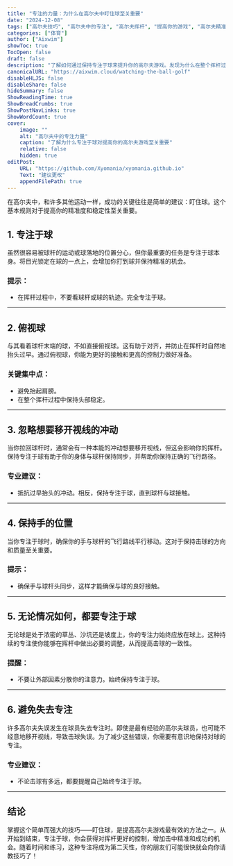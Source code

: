 ```yaml
---
title: "专注的力量：为什么在高尔夫中盯住球至关重要"
date: "2024-12-08"
tags: ["高尔夫技巧", "高尔夫中的专注", "高尔夫挥杆", "提高你的游戏", "高尔夫精准度"]
categories: ["体育"]
author: ["Aixwim"]
showToc: true
TocOpen: false
draft: false
description: "了解如何通过保持专注于球来提升你的高尔夫游戏。发现为什么在整个挥杆过程中盯住球对精准度和成功至关重要。"
canonicalURL: "https://aixwim.cloud/watching-the-ball-golf"
disableHLJS: false
disableShare: false
hideSummary: false
ShowReadingTime: true
ShowBreadCrumbs: true
ShowPostNavLinks: true
ShowWordCount: true
cover:
    image: ""
    alt: "高尔夫中的专注力量"
    caption: "了解为什么专注于球对提高你的高尔夫游戏至关重要"
    relative: false
    hidden: true
editPost:
    URL: "https://github.com/Xyomania/xyomania.github.io"
    Text: "建议更改"
    appendFilePath: true
---
```


在高尔夫中，和许多其他运动一样，成功的关键往往是简单的建议：盯住球。这个基本规则对于提高你的精准度和稳定性至关重要。

<!--more-->

## 1. 专注于球

虽然很容易被球杆的运动或球落地的位置分心，但你最重要的任务是专注于球本身。将目光锁定在球的一点上，会增加你打到球并保持精准的机会。

### 提示：
- 在挥杆过程中，不要看球杆或球的轨迹。完全专注于球。

---

## 2. 俯视球

与其看着球杆末端的球，不如直接俯视球。这有助于对齐，并防止在挥杆时自然地抬头过早。通过俯视球，你能为更好的接触和更高的控制力做好准备。

### 关键集中点：
- 避免抬起肩膀。
- 在整个挥杆过程中保持头部稳定。

---

## 3. 忽略想要移开视线的冲动

当你拉回球杆时，通常会有一种本能的冲动想要移开视线，但这会影响你的挥杆。保持专注于球有助于你的身体与球杆保持同步，并帮助你保持正确的飞行路径。

### 专业建议：
- 抵抗过早抬头的冲动。相反，保持专注于球，直到球杆与球接触。

---

## 4. 保持手的位置

当你专注于球时，确保你的手与球杆的飞行路线平行移动。这对于保持击球的方向和质量至关重要。

### 提示：
- 确保手与球杆头同步，这样才能确保与球的良好接触。

---

## 5. 无论情况如何，都要专注于球

无论球是处于浓密的草丛、沙坑还是坡度上，你的专注力始终应放在球上。这种持续的专注使你能够在挥杆中做出必要的调整，从而提高击球的一致性。

### 提醒：
- 不要让外部因素分散你的注意力。始终保持专注于球。

---

## 6. 避免失去专注

许多高尔夫失误发生在球员失去专注时。即使是最有经验的高尔夫球员，也可能不经意地移开视线，导致击球失误。为了减少这些错误，你需要有意识地保持对球的专注。

### 专业建议：
- 不论击球有多远，都要提醒自己始终专注于球。

---

## 结论

掌握这个简单而强大的技巧——盯住球，是提高高尔夫游戏最有效的方法之一。从开始到结束，专注于球，你会获得对挥杆更好的控制，增加击中精准和成功的机会。随着时间和练习，这种专注将成为第二天性，你的朋友们可能很快就会向你请教技巧了！
